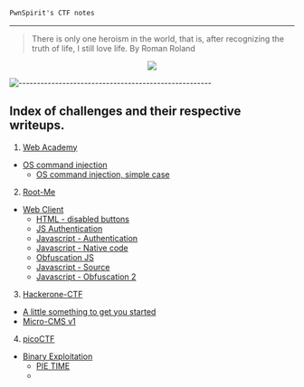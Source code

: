 ```nix
PwnSpirit's CTF notes
```
----

> There is only one heroism in the world, that is, after recognizing the truth of life, I still love life. By Roman Roland
<p align=center>
<img src="https://github.com/user-attachments/assets/101a9f47-a64c-49b2-b746-280909a79c26"/>
</p>

![-----------------------------------------------------](https://raw.githubusercontent.com/andreasbm/readme/master/assets/lines/aqua.png)


## Index of challenges and their respective writeups.

1. [Web Academy](https://portswigger.net/web-security)
* [OS command injection](https://portswigger.net/web-security/all-labs#os-command-injection)
    * [OS command injection, simple case](https://github.com/pwnspirit/CTF-Writeups/blob/main/Web%20Security/OS%20command%20injection/OS%20command%20injection%2C%20simple%20case/readme.md)

2. [Root-Me](https://www.root-me.org/)
* [Web Client](https://www.root-me.org/en/Challenges/Web-Client/)
  * [HTML - disabled buttons](https://github.com/pwnspirit/CTF-Writeups/blob/main/rootme/WEB_CLIENT/HTML_disabled_buttons/readme.md)
  * [JS Authentication](https://github.com/pwnspirit/CTF-Writeups/blob/main/rootme/WEB_CLIENT/JS_Authentication/readme.md)
  * [Javascript - Authentication](https://github.com/pwnspirit/CTF-Writeups/blob/main/rootme/WEB_CLIENT/Javascript_Authentication/readme.md)
  * [Javascript - Native code](https://github.com/pwnspirit/CTF-Writeups/blob/main/rootme/WEB_CLIENT/Javascript_Native_code/readme.md)
  * [Obfuscation JS](https://github.com/pwnspirit/CTF-Writeups/blob/main/rootme/WEB_CLIENT/Obfuscation_JS/readme.md)
  * [Javascript - Source](https://github.com/pwnspirit/CTF-Writeups/blob/main/rootme/WEB_CLIENT/Javascript_Source/readme.md)
  * [Javascript - Obfuscation 2](https://github.com/pwnspirit/CTF-Writeups/blob/main/rootme/WEB_CLIENT/Javascript_Obfuscation_2/readme.md)



3. [Hackerone-CTF](https://ctf.hacker101.com/)
  * [A little something to get you started](https://github.com/pwnspirit/CTF-Writeups/blob/main/hacker101/get-started/readme.md)
  * [Micro-CMS v1](https://github.com/pwnspirit/CTF-Writeups/blob/main/hacker101/Micro-CMSv1/readme.md)

4. [picoCTF](https://picoctf.org/)
  * [Binary Exploitation](https://csea-iitb.github.io/IITBreachers-wiki/2020/07/23/Binary-Exploitation.html)
      * [PIE TIME](https://github.com/pwnspirit/CTF-Writeups/blob/main/picoCTF/pwn/PIE_TIME/readme.md)
      * 


